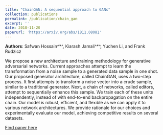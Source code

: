 ```yaml
---
title: "ChainGAN: A sequential approach to GANs"
collection: publications
permalink: /publication/chain_gan
excerpt: ''
date: 2018-11-20
paperurl: 'https://arxiv.org/abs/1811.08081'
---
```

**Authors**: Safwan Hossain^\*^, Kiarash Jamali^\*^, Yuchen Li, and Frank Rudzicz 

We propose a new architecture and training methodology for generative adversarial networks. Current approaches attempt to learn the transformation from a noise sample to a generated data sample in one shot. Our proposed generator architecture, called ChainGAN, uses a two-step process. It first attempts to transform a noise vector into a crude sample, similar to a traditional generator. Next, a chain of networks, called editors, attempt to sequentially enhance this sample. We train each of these units independently, instead of with end-to-end backpropagation on the entire chain. Our model is robust, efficient, and flexible as we can apply it to various network architectures. We provide rationale for our choices and experimentally evaluate our model, achieving competitive results on several datasets. 

[Find paper here](https://arxiv.org/pdf/1811.08081.pdf)

